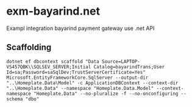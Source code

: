 # exm-bayarind.net
Exampl integration bayarind payment gateway use .net API

## Scaffolding
```scaffold
dotnet ef dbcontext scaffold "Data Source=LAPTOP-VS457QBK\\SQLSEV_SERVER;Initial Catalog=bayarindTrans;User Id=sa;Password=saSqlDev;TrustServerCertificate=Yes" Microsoft.EntityFrameworkCore.SqlServer --output-dir "..\Homeplate.Data\Model" -c ApplicationDBContext --context-dir "..\Homeplate.Data" --namespace "Homeplate.Data.Model" --context-namespace "Homeplate.Data" --no-pluralize -f --no-onconfiguring --schema "dbo"
```